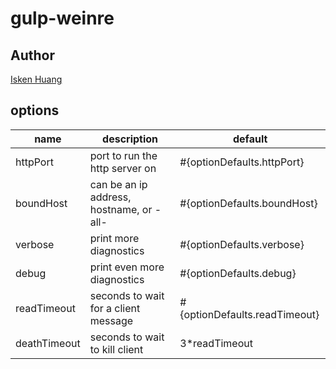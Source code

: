 # gulp-weinre

## Author
[Isken Huang](https://github.com/IskenHuang)

## options
| name | description | default |
| --- | --- | --- |
| httpPort     | port to run the http server on                | #{optionDefaults.httpPort} |
| boundHost    | can be an ip address, hostname, or -all-      | #{optionDefaults.boundHost} |
| verbose      | print more diagnostics                        | #{optionDefaults.verbose} |
| debug        | print even more diagnostics                   | #{optionDefaults.debug} |
| readTimeout  | seconds to wait for a client message          | #{optionDefaults.readTimeout} |
| deathTimeout | seconds to wait to kill client                | 3*readTimeout |
